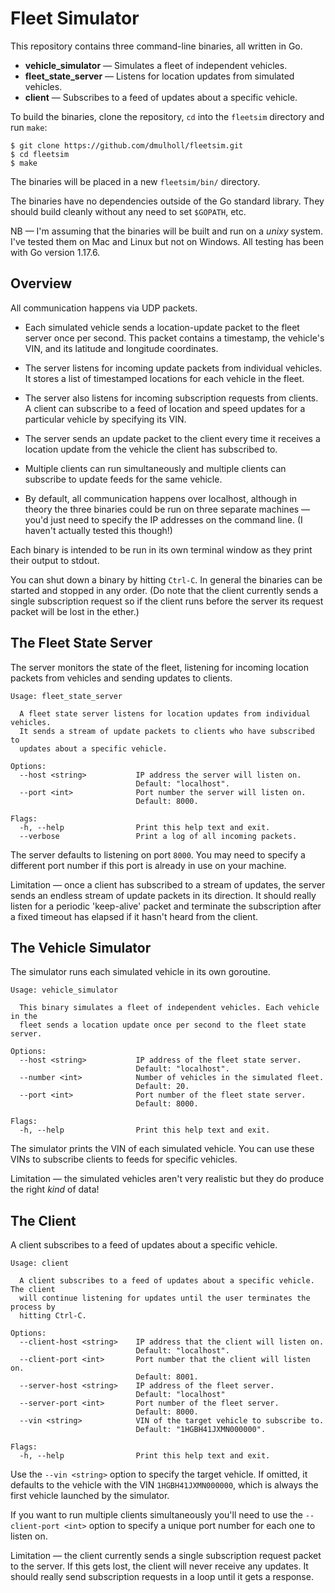 # Fleet Simulator

This repository contains three command-line binaries, all written in Go.

* **vehicle_simulator** &mdash; Simulates a fleet of independent vehicles.
* **fleet_state_server** &mdash; Listens for location updates from simulated vehicles.
* **client** &mdash; Subscribes to a feed of updates about a specific vehicle.

To build the binaries, clone the repository, `cd` into the `fleetsim` directory and run `make`:

    $ git clone https://github.com/dmulholl/fleetsim.git
    $ cd fleetsim
    $ make

The binaries will be placed in a new `fleetsim/bin/` directory.

The binaries have no dependencies outside of the Go standard library. They should build cleanly without any need to set `$GOPATH`, etc.

NB &mdash; I'm assuming that the binaries will be built and run on a *unixy* system. I've tested them on Mac and Linux but not on Windows. All testing has been with Go version 1.17.6.



## Overview

All communication happens via UDP packets.

* Each simulated vehicle sends a location-update packet to the fleet server once per second.
  This packet contains a timestamp, the vehicle's VIN, and its latitude and longitude coordinates.

* The server listens for incoming update packets from individual vehicles.
  It stores a list of timestamped locations for each vehicle in the fleet.

* The server also listens for incoming subscription requests from clients.
  A client can subscribe to a feed of location and speed updates for a particular vehicle by
  specifying its VIN.

* The server sends an update packet to the client every time it receives a location update from the
  vehicle the client has subscribed to.

* Multiple clients can run simultaneously and multiple clients can subscribe to update feeds for
  the same vehicle.

* By default, all communication happens over localhost, although in theory the three binaries could
  be run on three separate machines &mdash; you'd just need to specify the IP addresses on the
  command line. (I haven't actually tested this though!)

Each binary is intended to be run in its own terminal window as they print their output to stdout.

You can shut down a binary by hitting `Ctrl-C`. In general the binaries can be started and stopped in
any order. (Do note that the client currently sends a single subscription request so if the client
runs before the server its request packet will be lost in the ether.)



## The Fleet State Server

The server monitors the state of the fleet, listening for incoming location packets from vehicles
and sending updates to clients.

    Usage: fleet_state_server

      A fleet state server listens for location updates from individual vehicles.
      It sends a stream of update packets to clients who have subscribed to
      updates about a specific vehicle.

    Options:
      --host <string>           IP address the server will listen on.
                                Default: "localhost".
      --port <int>              Port number the server will listen on.
                                Default: 8000.

    Flags:
      -h, --help                Print this help text and exit.
      --verbose                 Print a log of all incoming packets.

The server defaults to listening on port `8000`. You may need to specify a different port number if this
port is already in use on your machine.

Limitation &mdash; once a client has subscribed to a stream of updates, the server sends an endless
stream of update packets in its direction. It should really listen for a periodic 'keep-alive'
packet and terminate the subscription after a fixed timeout has elapsed if it hasn't heard from
the client.



## The Vehicle Simulator

The simulator runs each simulated vehicle in its own goroutine.

    Usage: vehicle_simulator

      This binary simulates a fleet of independent vehicles. Each vehicle in the
      fleet sends a location update once per second to the fleet state server.

    Options:
      --host <string>           IP address of the fleet state server.
                                Default: "localhost".
      --number <int>            Number of vehicles in the simulated fleet.
                                Default: 20.
      --port <int>              Port number of the fleet state server.
                                Default: 8000.

    Flags:
      -h, --help                Print this help text and exit.

The simulator prints the VIN of each simulated vehicle. You can use these VINs to subscribe clients
to feeds for specific vehicles.

Limitation &mdash; the simulated vehicles aren't very realistic but they do produce the right *kind* of
data!



## The Client

A client subscribes to a feed of updates about a specific vehicle.

    Usage: client

      A client subscribes to a feed of updates about a specific vehicle. The client
      will continue listening for updates until the user terminates the process by
      hitting Ctrl-C.

    Options:
      --client-host <string>    IP address that the client will listen on.
                                Default: "localhost".
      --client-port <int>       Port number that the client will listen on.
                                Default: 8001.
      --server-host <string>    IP address of the fleet server.
                                Default: "localhost"
      --server-port <int>       Port number of the fleet server.
                                Default: 8000.
      --vin <string>            VIN of the target vehicle to subscribe to.
                                Default: "1HGBH41JXMN000000".

    Flags:
      -h, --help                Print this help text and exit.

Use the `--vin <string>` option to specify the target vehicle.
If omitted, it defaults to the vehicle with the VIN `1HGBH41JXMN000000`, which is always the first
vehicle launched by the simulator.

If you want to run multiple clients simultaneously you'll need to use the `--client-port <int>`
option to specify a unique port number for each one to listen on.

Limitation &mdash; the client currently sends a single subscription request packet to the server.
If this gets lost, the client will never receive any updates. It should really send subscription
requests in a loop until it gets a response.
